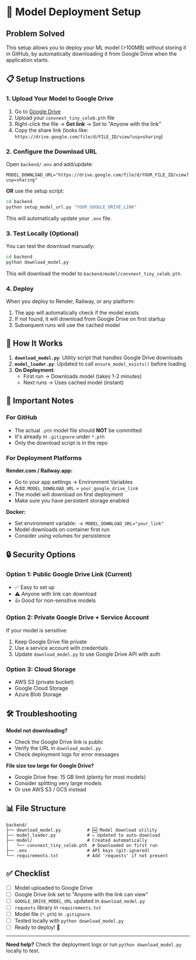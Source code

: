 # 🚀 Model Deployment Setup

## Problem Solved
This setup allows you to deploy your ML model (>100MB) without storing it in GitHub, by automatically downloading it from Google Drive when the application starts.

## 📋 Setup Instructions

### 1. Upload Your Model to Google Drive

1. Go to [Google Drive](https://drive.google.com)
2. Upload your `convnext_tiny_celeb.pth` file
3. Right-click the file → **Get link** → Set to "Anyone with the link"
4. Copy the share link (looks like: `https://drive.google.com/file/d/FILE_ID/view?usp=sharing`)

### 2. Configure the Download URL

Open `backend/.env` and add/update:

```properties
MODEL_DOWNLOAD_URL="https://drive.google.com/file/d/YOUR_FILE_ID/view?usp=sharing"
```

**OR** use the setup script:

```bash
cd backend
python setup_model_url.py "YOUR_GOOGLE_DRIVE_LINK"
```

This will automatically update your `.env` file.

### 3. Test Locally (Optional)

You can test the download manually:

```bash
cd backend
python download_model.py
```

This will download the model to `backend/model/convnext_tiny_celeb.pth`.

### 4. Deploy

When you deploy to Render, Railway, or any platform:

1. The app will automatically check if the model exists
2. If not found, it will download from Google Drive on first startup
3. Subsequent runs will use the cached model

## 🔧 How It Works

1. **`download_model.py`**: Utility script that handles Google Drive downloads
2. **`model_loader.py`**: Updated to call `ensure_model_exists()` before loading
3. **On Deployment**: 
   - First run → Downloads model (takes 1-2 minutes)
   - Next runs → Uses cached model (instant)

## 📝 Important Notes

### For GitHub
- The actual `.pth` model file should **NOT** be committed
- It's already in `.gitignore` under `*.pth`
- Only the download script is in the repo

### For Deployment Platforms

**Render.com / Railway.app:**
- Go to your app settings → Environment Variables
- Add: `MODEL_DOWNLOAD_URL` = `your_google_drive_link`
- The model will download on first deployment
- Make sure you have persistent storage enabled

**Docker:**
- Set environment variable: `-e MODEL_DOWNLOAD_URL="your_link"`
- Model downloads on container first run
- Consider using volumes for persistence

## 🔒 Security Options

### Option 1: Public Google Drive Link (Current)
- ✅ Easy to set up
- ⚠️ Anyone with link can download
- 👍 Good for non-sensitive models

### Option 2: Private Google Drive + Service Account
If your model is sensitive:
1. Keep Google Drive file private
2. Use a service account with credentials
3. Update `download_model.py` to use Google Drive API with auth

### Option 3: Cloud Storage
- AWS S3 (private bucket)
- Google Cloud Storage
- Azure Blob Storage

## 🛠️ Troubleshooting

**Model not downloading?**
- Check the Google Drive link is public
- Verify the URL in `download_model.py`
- Check deployment logs for error messages

**File size too large for Google Drive?**
- Google Drive free: 15 GB limit (plenty for most models)
- Consider splitting very large models
- Or use AWS S3 / GCS instead

## 📊 File Structure

```
backend/
├── download_model.py          # 🆕 Model download utility
├── model_loader.py            # ✏️ Updated to auto-download
├── model/                     # Created automatically
│   └── convnext_tiny_celeb.pth  # Downloaded on first run
├── .env                       # API keys (git-ignored)
└── requirements.txt           # Add 'requests' if not present
```

## ✅ Checklist

- [ ] Model uploaded to Google Drive
- [ ] Google Drive link set to "Anyone with the link can view"
- [ ] `GOOGLE_DRIVE_MODEL_URL` updated in `download_model.py`
- [ ] `requests` library in `requirements.txt`
- [ ] Model file (`*.pth`) in `.gitignore`
- [ ] Tested locally with `python download_model.py`
- [ ] Ready to deploy! 🚀

---

**Need help?** Check the deployment logs or run `python download_model.py` locally to test.
